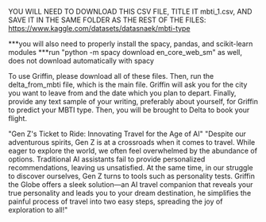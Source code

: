 YOU WILL NEED TO DOWNLOAD THIS CSV FILE, TITLE IT mbti_1.csv, AND SAVE IT IN THE SAME FOLDER AS THE REST OF THE FILES: https://www.kaggle.com/datasets/datasnaek/mbti-type

***you will also need to properly install the spacy, pandas, and scikit-learn modules
***run "python -m spacy download en_core_web_sm" as well, does not download automatically with spacy

To use Griffin, please download all of these files. 
Then, run the delta_from_mbti file, which is the main file. 
Griffin will ask you for the city you want to leave from and the date which you plan to depart. 
Finally, provide any text sample of your writing, preferably about yourself, for Griffin to predict your MBTI type. 
Then, you will be brought to Delta to book your flight.

"Gen Z's Ticket to Ride: Innovating Travel for the Age of AI"
"Despite our adventurous spirits, Gen Z is at a crossroads when it comes to travel. While eager to explore the world, we often feel overwhelmed by the abundance of options. Traditional AI assistants fail to provide personalized recommendations, leaving us unsatisfied. At the same time, in our struggle to discover ourselves, Gen Z turns to tools such as personality tests. Griffin the Globe offers a sleek solution—an AI travel companion that reveals your true personality and leads you to your dream destination, he simplifies the painful process of travel into two easy steps, spreading the joy of exploration to all!"
